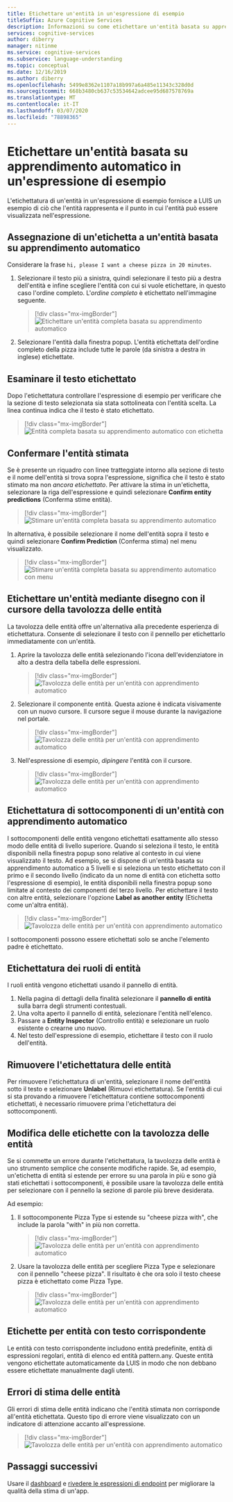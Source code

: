```yaml
---
title: Etichettare un'entità in un'espressione di esempio
titleSuffix: Azure Cognitive Services
description: Informazioni su come etichettare un'entità basata su apprendimento automatico con sottocomponenti in un'espressione di esempio in una pagina dei dettagli delle finalità del portale LUIS.
services: cognitive-services
author: diberry
manager: nitinme
ms.service: cognitive-services
ms.subservice: language-understanding
ms.topic: conceptual
ms.date: 12/16/2019
ms.author: diberry
ms.openlocfilehash: 5499e8362e1107a18b997a6a485e11343c328d0d
ms.sourcegitcommit: 668b3480cb637c53534642adcee95d687578769a
ms.translationtype: MT
ms.contentlocale: it-IT
ms.lasthandoff: 03/07/2020
ms.locfileid: "78898365"
---
```

# <a name="label-machine-learned-entity-in-an-example-utterance"></a>Etichettare un'entità basata su apprendimento automatico in un'espressione di esempio

L'etichettatura di un'entità in un'espressione di esempio fornisce a LUIS un esempio di ciò che l'entità rappresenta e il punto in cui l'entità può essere visualizzata nell'espressione.

## <a name="labeling-machine-learned-entity"></a>Assegnazione di un'etichetta a un'entità basata su apprendimento automatico

Considerare la frase `hi, please I want a cheese pizza in 20 minutes`.

1. Selezionare il testo più a sinistra, quindi selezionare il testo più a destra dell'entità e infine scegliere l'entità con cui si vuole etichettare, in questo caso l'ordine completo. L'_ordine completo_ è etichettato nell'immagine seguente.

    > [!div class="mx-imgBorder"]
    > ![Etichettare un'entità completa basata su apprendimento automatico](media/label-utterances/example-1-label-machine-learned-entity-complete-order.png)

1. Selezionare l'entità dalla finestra popup. L'entità etichettata dell'ordine completo della pizza include tutte le parole (da sinistra a destra in inglese) etichettate.

## <a name="review-labeled-text"></a>Esaminare il testo etichettato

Dopo l'etichettatura controllare l'espressione di esempio per verificare che la sezione di testo selezionata sia stata sottolineata con l'entità scelta. La linea continua indica che il testo è stato etichettato.

> [!div class="mx-imgBorder"]
> ![Entità completa basata su apprendimento automatico con etichetta](media/label-utterances/example-1-label-machine-learned-entity-complete-order-labeled.png)

## <a name="confirm-predicted-entity"></a>Confermare l'entità stimata

Se è presente un riquadro con linee tratteggiate intorno alla sezione di testo e il nome dell'entità si trova sopra l'espressione, significa che il testo è stato stimato ma non _ancora etichettato_. Per attivare la stima in un'etichetta, selezionare la riga dell'espressione e quindi selezionare **Confirm entity predictions** (Conferma stime entità).

> [!div class="mx-imgBorder"]
> ![Stimare un'entità completa basata su apprendimento automatico](media/label-utterances/example-1-label-machine-learned-entity-complete-order-predicted.png)

In alternativa, è possibile selezionare il nome dell'entità sopra il testo e quindi selezionare **Confirm Prediction** (Conferma stima) nel menu visualizzato.

> [!div class="mx-imgBorder"]
> ![Stimare un'entità completa basata su apprendimento automatico con menu](media/label-utterances/example-1-label-machine-learned-entity-complete-order-predicted-menu.png)

## <a name="label-entity-by-painting-with-entity-palette-cursor"></a>Etichettare un'entità mediante disegno con il cursore della tavolozza delle entità

La tavolozza delle entità offre un'alternativa alla precedente esperienza di etichettatura. Consente di selezionare il testo con il pennello per etichettarlo immediatamente con un'entità.

1. Aprire la tavolozza delle entità selezionando l'icona dell'evidenziatore in alto a destra della tabella delle espressioni.

    > [!div class="mx-imgBorder"]
    > ![Tavolozza delle entità per un'entità con apprendimento automatico](media/label-utterances/example-1-label-machine-learned-entity-palette.png)

2. Selezionare il componente entità. Questa azione è indicata visivamente con un nuovo cursore. Il cursore segue il mouse durante la navigazione nel portale.

    > [!div class="mx-imgBorder"]
    > ![Tavolozza delle entità per un'entità con apprendimento automatico](media/label-utterances/example-1-label-machine-learned-entity-palette-menu.png)

3. Nell'espressione di esempio, _dipingere_ l'entità con il cursore.

    > [!div class="mx-imgBorder"]
    > ![Tavolozza delle entità per un'entità con apprendimento automatico](media/label-utterances/example-1-label-machine-learned-entity-palette-label-action.png)

## <a name="labeling-subcomponents-of-a-machine-learned-entity"></a>Etichettatura di sottocomponenti di un'entità con apprendimento automatico

I sottocomponenti delle entità vengono etichettati esattamente allo stesso modo delle entità di livello superiore. Quando si seleziona il testo, le entità disponibili nella finestra popup sono relative al contesto in cui viene visualizzato il testo. Ad esempio, se si dispone di un'entità basata su apprendimento automatico a 5 livelli e si seleziona un testo etichettato con il primo e il secondo livello (indicato da un nome di entità con etichetta sotto l'espressione di esempio), le entità disponibili nella finestra popup sono limitate al contesto dei componenti del terzo livello. Per etichettare il testo con altre entità, selezionare l'opzione **Label as another entity** (Etichetta come un'altra entità).

> [!div class="mx-imgBorder"]
> ![Tavolozza delle entità per un'entità con apprendimento automatico](media/label-utterances/example-1-label-machine-learned-entity-subcomponent.png)

I sottocomponenti possono essere etichettati solo se anche l'elemento padre è etichettato.

## <a name="labeling-entity-roles"></a>Etichettatura dei ruoli di entità

I ruoli entità vengono etichettati usando il pannello di entità.

1. Nella pagina di dettagli della finalità selezionare il **pannello di entità** sulla barra degli strumenti contestuali.
1. Una volta aperto il pannello di entità, selezionare l'entità nell'elenco.
1. Passare a **Entity Inspector** (Controllo entità) e selezionare un ruolo esistente o crearne uno nuovo.
1. Nel testo dell'espressione di esempio, etichettare il testo con il ruolo dell'entità.

## <a name="unlabel-entities"></a>Rimuovere l'etichettatura delle entità

Per rimuovere l'etichettatura di un'entità, selezionare il nome dell'entità sotto il testo e selezionare **Unlabel** (Rimuovi etichettatura). Se l'entità di cui si sta provando a rimuovere l'etichettatura contiene sottocomponenti etichettati, è necessario rimuovere prima l'etichettatura dei sottocomponenti.

## <a name="editing-labels-using-the-entity-palette"></a>Modifica delle etichette con la tavolozza delle entità

Se si commette un errore durante l'etichettatura, la tavolozza delle entità è uno strumento semplice che consente modifiche rapide. Se, ad esempio, un'etichetta di entità si estende per errore su una parola in più e sono già stati etichettati i sottocomponenti, è possibile usare la tavolozza delle entità per selezionare con il pennello la sezione di parole più breve desiderata.

Ad esempio:

1. Il sottocomponente Pizza Type si estende su "cheese pizza with", che include la parola "with" in più non corretta.

    > [!div class="mx-imgBorder"]
    > ![Tavolozza delle entità per un'entità con apprendimento automatico](media/label-utterances/edit-label-with-palette-1.png)

2. Usare la tavolozza delle entità per scegliere Pizza Type e selezionare con il pennello "cheese pizza". Il risultato è che ora solo il testo cheese pizza è etichettato come Pizza Type.

    > [!div class="mx-imgBorder"]
    > ![Tavolozza delle entità per un'entità con apprendimento automatico](media/label-utterances/edit-label-with-palette-2.png)

## <a name="labels-for-matching-text-entities"></a>Etichette per entità con testo corrispondente

Le entità con testo corrispondente includono entità predefinite, entità di espressioni regolari, entità di elenco ed entità pattern.any. Queste entità vengono etichettate automaticamente da LUIS in modo che non debbano essere etichettate manualmente dagli utenti.

## <a name="entity-prediction-errors"></a>Errori di stima delle entità

Gli errori di stima delle entità indicano che l'entità stimata non corrisponde all'entità etichettata. Questo tipo di errore viene visualizzato con un indicatore di attenzione accanto all'espressione.

> [!div class="mx-imgBorder"]
> ![Tavolozza delle entità per un'entità con apprendimento automatico](media/label-utterances/example-utterance-indicates-prediction-error.png)

## <a name="next-steps"></a>Passaggi successivi

Usare il [dashboard](luis-how-to-use-dashboard.md) e [rivedere le espressioni di endpoint](luis-how-to-review-endpoint-utterances.md) per migliorare la qualità della stima di un'app.